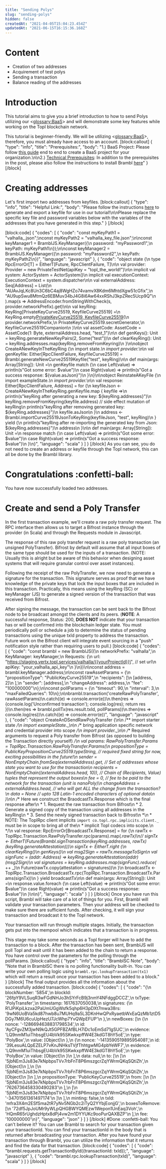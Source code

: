 ```yaml
---
title: "Sending Polys"
slug: "sending-polys"
hidden: false
createdAt: "2021-04-05T15:04:23.454Z"
updatedAt: "2021-06-15T16:15:36.168Z"
---
```

# Content
* Creation of two addresses
* Acquirement of test polys
* Sending a transaction 
* Balance reading of the addresses

# Introduction
This tutorial aims to give you a brief introduction to how to send Polys utilizing our <<glossary:BaaS>> and will demonstrate some key features while working on the Topl blockchain network. 

This tutorial is beginner-friendly. We will be utilizing <<glossary:BaaS>>, therefore, you must already have access to an account. 
[block:callout]
{
  "type": "info",
  "title": "Prerequisites:",
  "body": "1.) BaaS Project: Please follow [this guide](https://topl.readme.io/docs/getting-started-with-topls-blockchain-as-a-service-baas-platform) end to end to create a BaaS project for your organization.\n\n2.) [Technical Prerequisites](https://topl.readme.io/docs/prerequisites): In addition to the prerequisites in the post, please also follow the instructions to install Brambl [here](https://topl.readme.io/docs/brambljs-installation-guide)"
}
[/block]
# Creating addresses

Let's first import two addresses from keyfiles. 
[block:callout]
{
  "type": "info",
  "title": "Helpful Link:",
  "body": "Please follow the instructions [here](https://topl.readme.io/docs/how-topl-addresses-are-generated) to generate and export a keyfile for use in our tutorial!\n\nPlease replace the specific key file and password variables below with the variables of the addresses that you have generated in this step."
}
[/block]

[block:code]
{
  "codes": [
    {
      "code": "const myKeyPath1 = \"valhalla_.json\";\nconst myKeyPath2 = \"valhalla_key_file.json\";\n\nconst keyManager1 = BramblJS.KeyManager({\n    password: \"myPassword1\",\n    keyPath: myKeyPath1\n});\n\nconst keyManager2 = BramblJS.KeyManager({\n    password: \"myPassword2\",\n    keyPath: myKeyPath2\n})",
      "language": "javascript"
    },
    {
      "code": "object state {\n  type RpcErrorOr[T] = EitherT[Future, RpcClientFailure, T]\n\n  val provider: Provider = new PrivateTestNet(apiKey = \"topl_the_world!\")\n\n  implicit val system: ActorSystem = ActorSystem()\n  implicit val executionContext: ExecutionContext = system.dispatcher\n\n  val externalAddress: Seq[Address] = List(\n    \"AUAvJqLKc8Un3C6bC4aj8WgHZo74vamvX8Kdm6MhtdXgw51cGfix\",\n    \"AU9upSwu8MtmQz6EBMuv34bJ4G8i6Aw64xxRShJ3kpZRec5Ucp9Q\"\n  ).map(s => AddressEncoder.fromStringWithCheck(s, provider.networkPrefix).get)\n\n  val keyRing: KeyRing[PrivateKeyCurve25519, KeyfileCurve25519] =\n    KeyRing.empty[PrivateKeyCurve25519, KeyfileCurve25519]()(\n      provider.networkPrefix,\n      PrivateKeyCurve25519.secretGenerator,\n      KeyfileCurve25519Companion\n    )\n\n  val assetCode: AssetCode = AssetCode(1: Byte, externalAddress.head, \"test_1\")\n\n  def genKeys(): Unit = keyRing.generateNewKeyPairs(2, Some(\"test\"))\n  def clearKeyRing(): Unit = keyRing.addresses.map(keyRing.removeFromKeyring)\n  }\n\nobject CreateANewKeyInTheKeyRing {\n  import state._\n  import provider._\n\n  val genKeyfile: Either[RpcClientFailure, KeyfileCurve25519] = Brambl.generateNewCurve25519Keyfile(\"test\", keyRing)\n\n  def main(args: Array[String]): Unit =\n    genKeyfile match {\n      case Left(value)  => println(s\"Got some error: $value\")\n      case Right(value) => println(s\"Got a success response: ${value.asJson}\")\n    }\n}\n\nobject ReinstateAKeyFile {\n  import exampleState._\n  import provider._\n\n  val response: Either[RpcClientFailure, Address] = for {\n    keyfileJson <- CreateANewKeyInTheKeyRing.genKeyfile.map { keyfile =>\n      println(s\"keyRing after generating a new key: ${keyRing.addresses}\")\n      keyRing.removeFromKeyring(keyfile.address) // side effect mutation of keyRing\n      println(s\"keyRing after removing generated key: ${keyRing.addresses}\")\n      keyfile.asJson\n    }\n    address <- Brambl.importCurve25519JsonToKeyRing(keyfileJson, \"test\", keyRing)\n  } yield {\n    println(s\"keyRing after re-importing the generated key from Json: ${keyRing.addresses}\")\n    address\n  }\n\n  def main(args: Array[String]): Unit =\n    response match {\n      case Left(value)  => println(s\"Got some error: $value\")\n      case Right(value) => println(s\"Got a success response: $value\")\n    }\n}",
      "language": "scala"
    }
  ]
}
[/block]
As you can see, you do not need to create an address or keyfile through the Topl network, this can all be done by the Brambl library. 

# Congratulations :confetti-ball: 
You have now successfully loaded two addresses. 

# Create and send a Poly Transfer
In the first transaction example, we'll create a raw poly transfer request. The RPC interface then allows us to target a Bifrost instance through the provider (in Scala) and through the Requests module in Javascript. 

The response of this raw poly transfer request is a raw poly transaction (an unsigned PolyTransfer). Bifrost by default will assume that all input boxes of the same type should be used for the inputs of a transaction. (NOTE: Usually this is alright but be aware of this behavior when designing asset systems that will require granular control over asset instances).

Following the receipt of the raw PolyTransfer, we now need to generate a signature for the transaction. This signature serves as proof that we have knowledge of the private keys that lock the input boxes that are included in this transaction. Practically, this means using the keyRing (SC) or keyManager (JS) to generate a signed version of the transaction that was received from Bifrost. 

After signing the message, the transaction can be sent back to the Bifrost node to be broadcast amongst the clients and its peers. (**NOTE**: A successful response, Status: 200, **DOES NOT** indicate that your transaction has or will be confirmed into the blockchain ledger state. You must periodically poll or schedule a job to determine the status of pending transactions using the unique txId property to address the transaction. Future work on the Bifrost client will integrate event sourcing in a "push" notification style rather than requiring users to pull.)
[block:code]
{
  "codes": [
    {
      "code": "const brambl = new BramblJS({\n        networkPrefix: \"valhalla\",\n        KeyManager: keyManager,\n        Requests: {\n            url: \"https://staging.vertx.topl.services/valhalla/{{yourProjectId}}\", // set url\n            apiKey: \"your_valhalla_api_key\"\n        }\n})\n\nconst address = brambl.keyManager.address;\n\nconst rawAssetParams = {\n  \"propositionType\": \"PublicKeyCurve25519\",\n  \"recipients\": [\n    [address, 2]\n  ],\n  \"sender\": [address],\n  \"changeAddress\": address,\n  \"fee\": \"100000000\"\n};\n\nconst pollParams = {\n    \"timeout\": 90,\n    \"interval\": 3,\n    \"maxFailedQueries\": 10\n};\n\nbrambl.transaction('createRawPolyTransfer', rawAssetParams)\n.catch((e) => console.error(e))\n.then(res => {console.log('Unconfirmed transaction'); console.log(res); return res })\n.then(res => brambl.pollTx(res.result.txId, pollParams))\n.then(res => console.log(res))\n.catch((e) => console.error(e))",
      "language": "javascript"
    },
    {
      "code": "object CreateAnDSendRawPolyTransfer {\n\n  /** import starter state */\n  import exampleState._\n\n  /** bring application specific network and credential provider into scope */\n  import provider._\n\n  /** Required arguments to request a Poly transfer from Bifrost (as opposed to building the Transaction directly yourself) */\n  val params: RawPolyTransfer.Params = ToplRpc.Transaction.RawPolyTransfer.Params(\n    propositionType = PublicKeyPropositionCurve25519.typeString, // required fixed string for now, exciting possibilities in the future!\n    sender = NonEmptyChain.fromSeq(externalAddress).get, // Set of addresses whose state you want to use for the transaction\n    recipients = NonEmptyChain((externalAddress.head, 10)), // Chain of (Recipients, Value) tuples that represent the output boxes\n    fee = 0, // fee to be paid to the network for the transaction (unit is nanoPoly)\n    changeAddress = externalAddress.head, // who will get ALL the change from the transaction?\n    data = None // upto 128 Latin-1 encoded characters of optional data\n  )\n\n  /** Here we construct the BraodcastTx.Response which is the final response after\n    * 1. Request the raw transaction from Bifrost\n    * 2. Generate a signed copy of the transaction using all addresses in the keyRing\n    * 3. Send the newly signed transaction back to Bifrost\n    *\n    * NOTE: The ToplRpc client implicits `import co.topl.rpc.implicits.client._` must be in scope to bring all of the\n    * implicit Topl codecs into scope.\n    */\n  val response: RpcErrorOr[BroadcastTx.Response] = for {\n    rawTx <- ToplRpc.Transaction.RawPolyTransfer.rpc(params).map(_.rawTx)\n//    signTx <- EitherT(Future(Brambl.signTransaction(keyRing.addresses, rawTx)(keyRing.generateAttestation)))\n    signTx <- EitherT.right {\n      clearKeyRing()\n      genKeys()\n      val msg2Sign = rawTx.messageToSign\n      val signFunc = (addr: Address) => keyRing.generateAttestation(addr)(msg2Sign)\n      val signatures = keyRing.addresses.map(signFunc).reduce(_ ++ _)\n      Future(rawTx.copy(attestation = signatures))\n    }\n    broadcastTx <- ToplRpc.Transaction.BroadcastTx.rpc(ToplRpc.Transaction.BroadcastTx.Params(signTx))\n  } yield broadcastTx\n\n  def main(args: Array[String]): Unit =\n    response.value.foreach {\n      case Left(value)  => println(s\"Got some error: $value\")\n      case Right(value) => println(s\"Got a success response: $value\")\n    }\n\n}",
      "language": "scala"
    }
  ]
}
[/block]
Once you have run this script, Brambl will take care of a lot of things for you. First, Brambl will validate your transaction parameters. Then your address will be checked to make sure there are sufficient funds. After checking, it will sign your transaction and broadcast it to the Topl network. 

Your transaction will run through multiple stages. Initially, the transaction gets put into the mempool which indicates that a transaction is in progress. 

This stage may take some seconds as a Topl forger will have to add the transaction to a block. After the transaction has been sent, BramblJS will poll Topl and wait until it has been added to the chain to return a response. You have control over the parameters for the polling through the pollParams. 
[block:callout]
{
  "type": "info",
  "title": "BramblSC Note",
  "body": "Note that in BramblSC there is no polling functionality built-in. You can write your own polling logic using `brambl.rpc.lookupTransaction(tx1)` which will return a result once your transaction has been added to a block."
}
[/block]
The final output provides all the information about the successfully added transaction. 
[block:code]
{
  "codes": [
    {
      "code": "{\n  blockNumber: '5854',\n  blockId: '26fpY9VLSuqR3wFGdNHJo3hSYrFcB9j3nmY4NFdggDCCZ',\n  txType: 'PolyTransfer',\n  timestamp: 1617637050038,\n  signatures: {\n    R1JPiKpiLkzxa2PaUmUGgWsfk5qhp6H3pDXt7mwa38rs: '9wN6UoBVa5kd87hwb8u7MUHq9a5L3DKnHwQPxRyaetbWxEaQzMb1ztD5DGy7M6U6cuUpHezU7JcWhp7YvQWpEFUP'\n  },\n  newBoxes: [\n    {\n      nonce: '-1286694638831798534',\n      id: 'AyCFgvZM3jwN9kQJt5GPFBZAfBLH7iDc1oEmSd71gSUC',\n      evidence: 'LQ9nmM1uiThbsgEU4bVk95SKwkxpffW4E3kdGT8hY5oE',\n      type: 'PolyBox',\n      value: [Object]\n    },\n    {\n      nonce: '-1413590519895954081',\n      id: '39LesuALQpEZELP7vKnJNHksTVjfThhtgwMG4pbYeWF7',\n      evidence: 'LQ9nmM1uiThbsgEU4bVk95SKwkxpffW4E3kdGT8hY5oE',\n      type: 'PolyBox',\n      value: [Object]\n    }\n  ],\n  data: null,\n  to: [\n    [\n      '5jbNEm3Js83e7kNpbpsTVv7rbFnT8P6mszgcrZqYWrmQKqSQtiZh',\n      [Object]\n    ],\n    [\n      '5jbNEm3Js83e7kNpbpsTVv7rbFnT8P6mszgcrZqYWrmQKqSQtiZh',\n      [Object]\n    ]\n  ],\n  propositionType: 'PublicKeyCurve25519',\n  from: [\n    [\n      '5jbNEm3Js83e7kNpbpsTVv7rbFnT8P6mszgcrZqYWrmQKqSQtiZh',\n      '7626736458330490283'\n    ],\n    [\n      '5jbNEm3Js83e7kNpbpsTVv7rbFnT8P6mszgcrZqYWrmQKqSQtiZh',\n      '-34701561361497174'\n    ]\n  ],\n  minting: false,\n  txId: 'mfra3X4m2ESfSma2tR7yNv5NGb2c2iTyQ2YYbjEonjjG',\n  boxesToRemove: [\n    '72df5JpJoUMr9yWLpQHGBWYQMEzw1Wepon1UnEaq3Voh',\n    'HQmR65rUghdzHptx8dPj4vw2m1DYYUKc9ooPurQAXBZP'\n  ],\n  fee: '100000000'\n}",
      "language": "json"
    }
  ]
}
[/block]
#Done :confetti-ball: 
You can't believe it? You can use Brambl to search for your transaction given your transactionId. You can find your transactionId in the body that is returned after broadcasting your transaction. After you have found your transaction through Brambl, you can utilize the information that it returns and find the data for that transaction. 
[block:code]
{
  "codes": [
    {
      "code": "brambl.requests.getTransactionById({transactionId: txId});",
      "language": "javascript"
    },
    {
      "code": "brambl.rpc.lookupTransaction(txId)",
      "language": "scala"
    }
  ]
}
[/block]